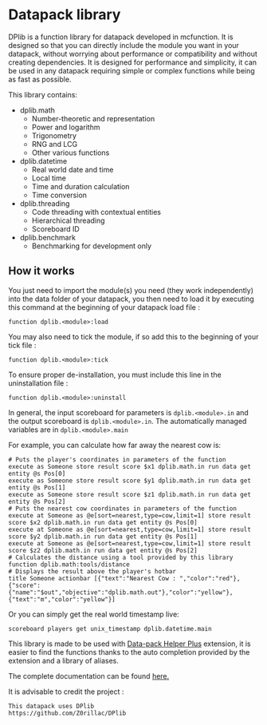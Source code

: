 # Datapack library
DPlib is a function library for datapack developed in mcfunction. It is designed so that you can directly include the module you want in your datapack, without worrying about performance or compatibility and without creating dependencies. It is designed for performance and simplicity, it can be used in any datapack requiring simple or complex functions while being as fast as possible.

This library contains:
- dplib.math
  - Number-theoretic and representation
  - Power and logarithm
  - Trigonometry
  - RNG and LCG
  - Other various functions
- dplib.datetime
  - Real world date and time
  - Local time
  - Time and duration calculation
  - Time conversion
- dplib.threading
  - Code threading with contextual entities
  - Hierarchical threading
  - Scoreboard ID
- dplib.benchmark
  - Benchmarking for development only

## How it works

You just need to import the module(s) you need (they work independently) into the data folder of your datapack, you then need to load it by executing this command at the beginning of your datapack load file : 
```
function dplib.<module>:load
```
You may also need to tick the module, if so add this to the beginning of your tick file :
```
function dplib.<module>:tick
```

To ensure proper de-installation, you must include this line in the uninstallation file :
```
function dplib.<module>:uninstall
```

In general, the input scoreboard for parameters is `dplib.<module>.in` and the output scoreboard is `dplib.<module>.in`. The automatically managed variables are in `dplib.<module>.main`

For example, you can calculate how far away the nearest cow is:
```mcfunction
# Puts the player's coordinates in parameters of the function
execute as Someone store result score $x1 dplib.math.in run data get entity @s Pos[0]
execute as Someone store result score $y1 dplib.math.in run data get entity @s Pos[1]
execute as Someone store result score $z1 dplib.math.in run data get entity @s Pos[2]
# Puts the nearest cow coordinates in parameters of the function
execute at Someone as @e[sort=nearest,type=cow,limit=1] store result score $x2 dplib.math.in run data get entity @s Pos[0]
execute at Someone as @e[sort=nearest,type=cow,limit=1] store result score $y2 dplib.math.in run data get entity @s Pos[1]
execute at Someone as @e[sort=nearest,type=cow,limit=1] store result score $z2 dplib.math.in run data get entity @s Pos[2]
# Calculates the distance using a tool provided by this library
function dplib.math:tools/distance
# Displays the result above the player's hotbar
title Someone actionbar [{"text":"Nearest Cow : ","color":"red"},{"score":{"name":"$out","objective":"dplib.math.out"},"color":"yellow"},{"text":"m","color":"yellow"}]
```

Or you can simply get the real world timestamp live:
```mcfunction
scoreboard players get unix_timestamp dplib.datetime.main
```

This library is made to be used with [Data-pack Helper Plus](https://marketplace.visualstudio.com/items?itemName=SPGoding.datapack-language-server) extension, it is easier to find the functions thanks to the auto completion provided by the extension and a library of aliases.

The complete documentation can be found [here.](DOCS.md)

It is advisable to credit the project :
```
This datapack uses DPlib
https://github.com/Z0rillac/DPlib
```
